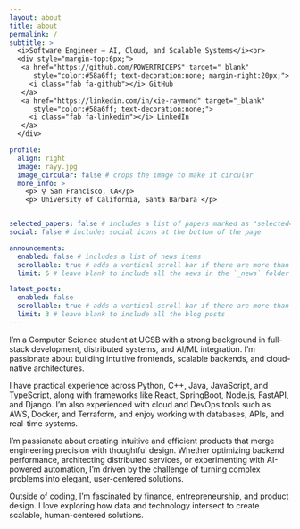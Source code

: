 ```yaml
---
layout: about
title: about
permalink: /
subtitle: > 
  <i>Software Engineer — AI, Cloud, and Scalable Systems</i><br>
  <div style="margin-top:6px;">
   <a href="https://github.com/POWERTRICEPS" target="_blank"
      style="color:#58a6ff; text-decoration:none; margin-right:20px;">
     <i class="fab fa-github"></i> GitHub
   </a>
   <a href="https://linkedin.com/in/xie-raymond" target="_blank"
      style="color:#58a6ff; text-decoration:none;">
     <i class="fab fa-linkedin"></i> LinkedIn
   </a>
  </div>

profile:
  align: right
  image: rayy.jpg
  image_circular: false # crops the image to make it circular
  more_info: >
    <p> ⚲ San Francisco, CA</p>
    <p> University of California, Santa Barbara </p>


selected_papers: false # includes a list of papers marked as "selected={true}"
social: false # includes social icons at the bottom of the page

announcements:
  enabled: false # includes a list of news items
  scrollable: true # adds a vertical scroll bar if there are more than 3 news items
  limit: 5 # leave blank to include all the news in the `_news` folder

latest_posts:
  enabled: false
  scrollable: true # adds a vertical scroll bar if there are more than 3 new posts items
  limit: 3 # leave blank to include all the blog posts
---
```


I’m a Computer Science student at UCSB with a strong background in full-stack development, distributed systems, and AI/ML integration. I’m passionate about building intuitive frontends, scalable backends, and cloud-native architectures.

I have practical experience across Python, C++, Java, JavaScript, and TypeScript, along with frameworks like React, SpringBoot, Node.js, FastAPI, and Django. I’m also experienced with cloud and DevOps tools such as AWS, Docker, and Terraform, and enjoy working with databases, APIs, and real-time systems.

I’m passionate about creating intuitive and efficient products that merge engineering precision with thoughtful design. Whether optimizing backend performance, architecting distributed services, or experimenting with AI-powered automation, I’m driven by the challenge of turning complex problems into elegant, user-centered solutions.

Outside of coding, I’m fascinated by finance, entrepreneurship, and product design. I love exploring how data and technology intersect to create scalable, human-centered solutions.
